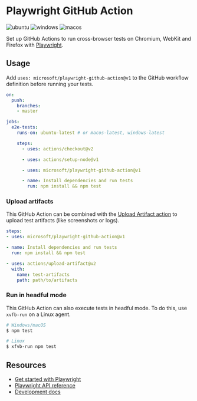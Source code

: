 # Playwright GitHub Action

 ![ubuntu](https://github.com/microsoft/playwright-github-action/workflows/ubuntu/badge.svg) ![windows](https://github.com/microsoft/playwright-github-action/workflows/windows/badge.svg) ![macos](https://github.com/microsoft/playwright-github-action/workflows/macos/badge.svg)

Set up GitHub Actions to run cross-browser tests on Chromium, WebKit and Firefox with [Playwright](https://github.com/microsoft/playwright).

## Usage

Add `uses: microsoft/playwright-github-action@v1` to the GitHub workflow definition before running your tests.

```yml
on:
  push:
    branches:
    - master

jobs:
  e2e-tests:
    runs-on: ubuntu-latest # or macos-latest, windows-latest

    steps:
      - uses: actions/checkout@v2

      - uses: actions/setup-node@v1

      - uses: microsoft/playwright-github-action@v1

      - name: Install dependencies and run tests
        run: npm install && npm test
```

### Upload artifacts

This GitHub Action can be combined with the [Upload Artifact action](https://github.com/actions/upload-artifact) to upload test artifacts (like screenshots or logs).

```yml
steps:
- uses: microsoft/playwright-github-action@v1

- name: Install dependencies and run tests
  run: npm install && npm test

- uses: actions/upload-artifact@v2
  with:
    name: test-artifacts
    path: path/to/artifacts
```

### Run in headful mode

This GitHub Action can also execute tests in headful mode. To do this, use `xvfb-run` on a Linux agent.

```sh
# Windows/macOS
$ npm test

# Linux
$ xfvb-run npm test
```

## Resources

* [Get started with Playwright](https://github.com/microsoft/playwright)
* [Playwright API reference](https://github.com/microsoft/playwright/blob/master/docs/api.md)
* [Development docs](DEVELOPMENT.md)
